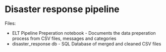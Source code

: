 # Disaster response pipeline

Files:

* ELT Pipeline Preperation notebook - Documents the data preperation process from CSV files, messages and categories
* disaster_response db - SQL Database of merged and cleaned CSV files
